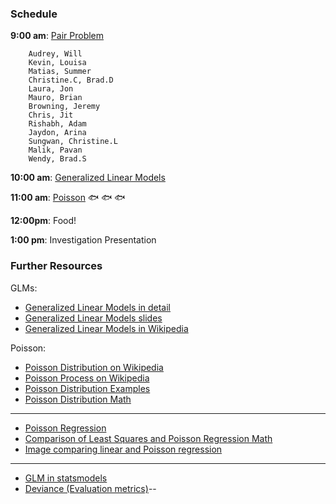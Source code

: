 ### Schedule

**9:00 am**: [Pair Problem](pair.md)

		Audrey, Will
		Kevin, Louisa
		Matias, Summer
		Christine.C, Brad.D
		Laura, Jon
		Mauro, Brian
		Browning, Jeremy
		Chris, Jit
		Rishabh, Adam
		Jaydon, Arina
		Sungwan, Christine.L
		Malik, Pavan
		Wendy, Brad.S

**10:00 am**: [Generalized Linear Models](GLMs.pdf)

**11:00 am**: [Poisson](Poisson_GLM.ipynb) :fish: :fish: :fish:

**12:00pm**: Food!

**1:00 pm**: Investigation Presentation


### Further Resources

GLMs:

 * [Generalized Linear Models in detail](http://www.sagepub.com/upm-data/21121_Chapter_15.pdf)
 * [Generalized Linear Models slides](http://statmath.wu.ac.at/courses/heather_turner/glmCourse_001.pdf)
 * [Generalized Linear Models in Wikipedia](http://en.wikipedia.org/wiki/Generalized_linear_model)

Poisson: 

 * [Poisson Distribution on Wikipedia](http://en.wikipedia.org/wiki/Poisson_distribution)
 * [Poisson Process on Wikipedia](https://en.wikipedia.org/wiki/Poisson_process)
 * [Poisson Distribution Examples](http://www.intmath.com/counting-probability/13-poisson-probability-distribution.php)
 * [Poisson Distribution Math](http://mathworld.wolfram.com/PoissonDistribution.html)

---

 * [Poisson Regression](http://courses.education.illinois.edu/EdPsy589/lectures/4glm3-ha-online.pdf)
 * [Comparison of Least Squares and Poisson Regression Math](https://www.icpsr.umich.edu/CrimeStat/files/CrimeStatAppendix.C.pdf)
 * [Image comparing linear and Poisson regression](http://i.imgur.com/7lB2J4O.png)

---

 * [GLM in statsmodels](http://statsmodels.sourceforge.net/devel/glm.html)
 * [Deviance (Evaluation metrics)](http://en.wikipedia.org/wiki/Deviance_%28statistics%29)--
